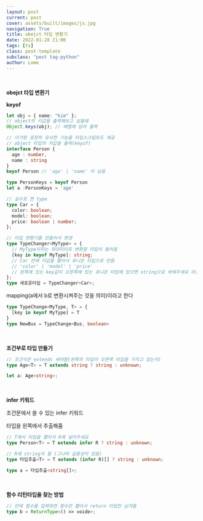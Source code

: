 ```yaml
---
layout: post
current: post
cover: assets/built/images/js.jpg
navigation: True
title: obejct 타입 변환기
date: 2022-01-28 21:00
tags: [ts]
class: post-template
subclass: "post tag-python"
author: Lome
---
```


<br>

<strong class="subtitle_fontAwesome">obejct 타입 변환기</strong>

<strong class="subtitle2_fontAwesome">keyof</strong>

```typescript
let obj = { name: "kim" };
// object의 키값을 출력해보고 싶을때
Object.keys(obj); // 배열에 담아 출력

// 이거랑 굉장히 유사한 기능을 타입스크립트도 제공
// object 타입의 키값을 출력(keyof)
interface Person {
  age : number,
  name : string
}
keyof Person // 'age' | 'name' 이 남음

type PersonKeys = keyof Person
let a :PersonKeys = 'age'
```

```typescript
// 실수로 짠 type
type Car = {
  color: boolean;
  model: boolean;
  price: boolean | number;
};

// 타입 변환기를 만들어서 변경
type TypeChanger<MyType> = {
  // MyType이라는 파라미터로 변환할 타입이 들어옴
  [key in keyof MyType]: string;
  // Car 안에 키값을 뽑아서 유니온 타입으로 만듬
  // 'color' | 'model' | 'price'
  // 왼쪽에 있는 key값이 오른쪽에 있는 유니온 타입에 있으면 string으로 바꿔주세요 라는 의미
};
type 새로운타입 = TypeChanger<Car>;
```

mapping(a에서 b로 변환시켜주는 것을 의미)이라고 한다

```typescript
type TypeChange<MyType, T> = {
  [key in keyof MyType] = T
}
type NewBus = TypeChange<Bus, boolean>
```

<br>

<strong class="subtitle2_fontAwesome">조건부로 타입 만들기</strong>

```typescript
// 조건식은 extends 써야함(왼쪽의 타입이 오른쪽 타입을 가지고 있는지)
type Age<T> = T extends string ? string : unknown;

let a: Age<string>;
```

<br>

<strong class="subtitle2_fontAwesome">infer 키워드</strong>

조건문에서 쓸 수 있는 infer 키워드

타입을 왼쪽에서 추출해줌

```typescript
// T에서 타입을 뽑아서 R에 넣어주세요
type Person<T> = T extends infer R ? string : unknown;
```

```typescript
// R에 string이 됨 (그나마 실용성이 있음)
type 타입추출<T> = T extends (infer R)[] ? string : unknown;

type a = 타입추출<string[]>;
```

<br>

<strong class="subtitle2_fontAwesome">함수 리턴타입을 찾는 방법</strong>

```typescript
// 안에 함수를 입력하면 함수만 뽑아서 return 타입만 남겨줌
type b = ReturnType<() => voide>;
```
